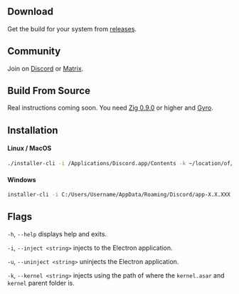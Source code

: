 ## Download

Get the build for your system from [releases](https://github.com/kernel-mod/installer-cli/releases/latest).

## Community

Join on [Discord](https://discord.gg/8mPTjTZ4SZ) or [Matrix](https://matrix.to/#/!iWdiwStUmqwDcNfYbG:bigdumb.gq?via=bigdumb.gq&via=catvibers.me&via=matrix.org).

## Build From Source

Real instructions coming soon. You need [Zig 0.9.0](https://ziglang.org/download/) or higher and [Gyro](https://github.com/mattnite/gyro).

## Installation

#### Linux / MacOS
```zsh
./installer-cli -i /Applications/Discord.app/Contents -k ~/location/of/kernel
```

#### Windows
```bash
installer-cli -i C:/Users/Username/AppData/Roaming/Discord/app-X.X.XXX -k location/of/kernel
```

## Flags

`-h`, `--help` displays help and exits.

`-i`, `--inject <string>` injects to the Electron application. 

`-u`, `--uninject <string>` uninjects the Electron application.

`-k`, `--kernel <string>` injects using the path of where the `kernel.asar` and `kernel` parent folder is.
